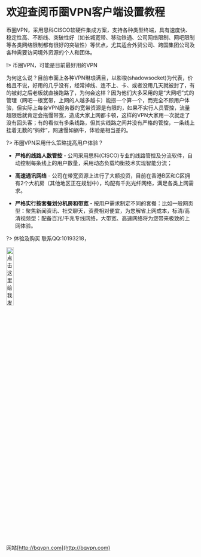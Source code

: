 
# 欢迎查阅币圈VPN客户端设置教程

币圈VPN，采用思科CISCO软硬件集成方案，支持各种类型终端，具有速度快、稳定性高、不断线、突破性好（如长城宽带、移动铁通、公司网络限制、网吧限制等各类网络限制都有很好的突破性）等优点，尤其适合外贸公司、跨国集团公司及各种需要访问境外资源的个人和团体。

!> 币圈VPN，可能是目前最好用的VPN

为何这么说？目前市面上各种VPN琳琅满目，以影梭(shadowsocket)为代表，价格且不说，好用的几乎没有，经常掉线、连不上、卡、或者没用几天就被封了，有的被封之后老板就直接跑路了，为何会这样？因为他们大多采用的是“大网吧”式的管理（网吧一根宽带，上网的人越多越卡）能捞一个算一个，而完全不顾用户体验，但实际上每台VPN服务器的宽带资源是有限的，如果不实行人员管控，流量超限后就肯定会拖慢带宽，造成大家上网都卡顿，这样的VPN大家用一次就走了没有回头客；有的看似有多条线路，但其实线路之间并没有严格的管控，一条线上挂着无数的“蚂蚱”，网速慢如蜗牛，体验是相当差的。

?> 币圈VPN采用什么策略提高用户体验？

- **严格的线路人数管控** - 公司采用思科(CISCO)专业的线路管控及分流软件，自动控制每条线上的用户数量，采用动态负载均衡技术实现智能分流；

- **高速通讯网络** - 公司在带宽资源上进行了大额投资，目前在香港B区和C区拥有2个大机房（其他地区正在规划中），均配有千兆光纤网络，满足各类上网需求。

- **严格实行按套餐划分机房和带宽** - 按用户需求制定不同的套餐：比如一般网页型：聚焦新闻资讯、社交聊天，资费相对便宜，为您解省上网成本，标清/高清视频型：配备百兆/千兆专线网络，大带宽、高速网络将为您带来极致的上网体验。

?> 体验及购买
联系QQ:10193218，

<a target="_blank" href="http://wpa.qq.com/msgrd?v=3&uin=10193218&site=qq&menu=yes">
	<img border="0" src="http://wpa.qq.com/pa?p=2:10193218:41" width="20%" alt="点击这里给我发消息" title="点击这里给我发消息" />
</a>

网站[http://bqvpn.com](http://bqvpn.com)
